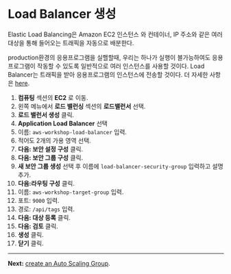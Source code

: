 # Load Balancer 생성

Elastic Load Balancing은 Amazon EC2 인스턴스 와 컨테이너, IP 주소와 같은 여러 대상을 통해 들어오는 트래픽을 자동으로 배분한다.

production환경의 응용프로그램을 실핼할때, 우리는 하나가 실행이 블가능하여도 응용프로그램이 작동할 수 있도록 일반적으로 여러 인스턴스를 사용할 것이다. Load Balancer는 트래픽을 받아 응용프로그램의 인스턴스에 전송할 것이다. 
더 자세한 사항은 [here](https://aws.amazon.com/elasticloadbalancing/).

1. **컴퓨팅** 섹션의 **EC2** 로 이동.
2. 왼쪽 메뉴에서 **로드 밸런싱** 섹션의 **로드밸런서** 선택.     
3. **로드 밸런서 생성** 클릭.
4. **Application Load Balancer** 선택
5. 이름: `aws-workshop-load-balancer` 입력.
6. 적어도 2개의 가용 영역 선택.
7. **다음: 보안 설정 구성** 클릭.
8. **다음: 보안 그룹 구성** 클릭.
9. **새 보안 그룹 생성** 선택 후 이름에 `load-balancer-security-group` 입력하고 설명 추가.
10. **다음:라우팅 구성** 클릭.
11. 이름: `aws-workshop-target-group` 입력.
12. 포트: `9000` 입력.
13. 경로: `/api/tags` 입력.
14. **다음: 대상 등록** 클릭.
15. **다음: 검토** 클릭.
16. **생성** 클릭.
17. **닫기** 클릭.

---
**Next:** [create an Auto Scaling Group](/workshop/elb-auto-scaling-group/02-auto-scaling-group.md).
